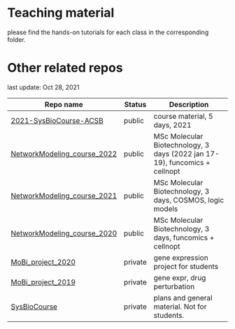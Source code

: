# Teaching material

please find the hands-on tutorials for each class in the corresponding folder.  


# Other related repos

last update: Oct 28, 2021

| Repo name     | Status | Description | 
| --- | --- | --- |
| [2021-SysBioCourse-ACSB](https://github.com/saezlab/2021-SysBioCourse-ACSB)| public  | course material, 5 days, 2021|
|[NetworkModeling_course_2022](https://github.com/saezlab/NetworkModeling_course_2022)| public|MSc Molecular Biotechnology, 3 days (2022 jan 17-19), funcomics + cellnopt|
|[NetworkModeling_course_2021](https://github.com/saezlab/NetworkModeling_course_2021)|public|MSc Molecular Biotechnology, 3 days, COSMOS, logic models |
|[NetworkModeling_course_2020](https://github.com/saezlab/NetworkModeling_course_2020)| public|MSc Molecular Biotechnology, 3 days, funcomics + cellnopt|
|[MoBi_project_2020](https://github.com/saezlab/MoBi_project_2020)| private | gene expression project for students|
| [MoBi_project_2019](https://github.com/saezlab/MoBi_project_2019)| private | gene expr, drug perturbation | 
| [SysBioCourse](https://github.com/saezlab/SysBio_course)  | private | plans and general material. Not for students. | 

